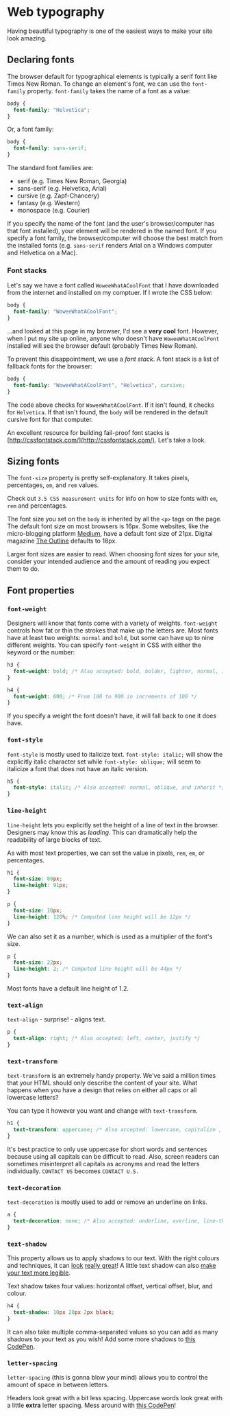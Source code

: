 <!-- Student takeaway: -->
<!--Student will be able to:
- Write a font stack
- Correctly predict which font will render in a user's browser
- Use any of the font properties mentioned
 -->

# Web typography

Having beautiful typography is one of the easiest ways to make your site look amazing.

## Declaring fonts

The browser default for typographical elements is typically a serif font like Times New Roman. To change an element's font, we can use the `font-family` property. `font-family` takes the name of a font as a value:

```css
body {
  font-family: "Helvetica";
}
```

Or, a font family:

```css
body {
  font-family: sans-serif;
}
```

The standard font families are:

* serif (e.g. Times New Roman, Georgia)
* sans-serif (e.g. Helvetica, Arial)
* cursive (e.g. Zapf-Chancery)
* fantasy (e.g. Western)
* monospace (e.g. Courier)

If you specify the name of the font (and the user's browser/computer has that font installed), your element will be rendered in the named font. If you specify a font family, the browser/computer will choose the best match from the installed fonts (e.g. `sans-serif` renders Arial on a Windows computer and Helvetica on a Mac).

### Font stacks

Let's say we have a font called `WoweeWhatACoolFont` that I have downloaded from the internet and installed on my comptuer. If I wrote the CSS below:

```css
body {
  font-family: "WoweeWhatACoolFont";
}
```

...and looked at this page in my browser, I'd see a **very cool** font. However, when I put my site up online, anyone who doesn't have `WoweeWhatACoolFont` installed will see the browser default (probably Times New Roman).

To prevent this disappointment, we use a _font stack_. A font stack is a list of fallback fonts for the browser:

```css
body {
  font-family: "WoweeWhatACoolFont", "Helvetica", cursive;
}
```

The code above checks for `WoweeWhatACoolFont`. If it isn't found, it checks for `Helvetica`. If that isn't found, the `body` will be rendered in the default cursive font for that computer.

An excellent resource for building fail-proof font stacks is [http://cssfontstack.com/](http://cssfontstack.com/). Let's take a look.

## Sizing fonts

The `font-size` property is pretty self-explanatory. It takes pixels, percentages, `em`, and `rem` values.

Check out `3.5 CSS measurement units` for info on how to size fonts with `em`, `rem` and percentages.

The font size you set on the `body` is inherited by all the `<p>` tags on the page. The default font size on most browsers is 16px. Some websites, like the micro-blogging platform [Medium](https://medium.com/@martin.breuss/finding-a-useful-dictionary-api-52084a01503d), have a default font size of 21px. Digital magazine [The Outline](https://theoutline.com/post/6447/ethics-in-news-consumption?zd=1&zi=6alzzi65) defaults to 18px.

Larger font sizes are easier to read. When choosing font sizes for your site, consider your intended audience and the amount of reading you expect them to do.

## Font properties

### `font-weight`

Designers will know that fonts come with a variety of weights. `font-weight` controls how fat or thin the strokes that make up the letters are. Most fonts have at least two weights: `normal` and `bold`, but some can have up to nine different weights. You can specify `font-weight` in CSS with either the keyword or the number:

```css
h3 {
  font-weight: bold; /* Also accepted: bold, bolder, lighter, normal, inherit */
}

h4 {
  font-weight: 600; /* From 100 to 900 in increments of 100 */
}
```

If you specify a weight the font doesn't have, it will fall back to one it does have.

### `font-style`

`font-style` is mostly used to italicize text. `font-style: italic;` will show the explicitly italic character set while `font-style: oblique;` will seem to italicize a font that does not have an italic version.

```css
h5 {
  font-style: italic; /* Also accepted: normal, oblique, and inherit */
}
```

### `line-height`

`line-height` lets you explicitly set the height of a line of text in the browser. Designers may know this as _leading_. This can dramatically help the readability of large blocks of text.

As with most text properties, we can set the value in pixels, `rem`, `em`, or percentages.

```css
h1 {
  font-size: 80px;
  line-height: 91px;
}

p {
  font-size: 10px;
  line-height: 120%; /* Computed line height will be 12px */
}
```

We can also set it as a number, which is used as a multiplier of the font's size.

```css
p {
  font-size: 22px;
  line-height: 2; /* Computed line height will be 44px */
}
```

Most fonts have a default line height of 1.2.

### `text-align`

`text-align` - surprise! - aligns text.

```css
p {
  text-align: right; /* Also accepted: left, center, justify */
}
```

### `text-transform`

`text-transform` is an extremely handy property. We've said a million times that your HTML should only describe the content of your site. What happens when you have a design that relies on either all caps or all lowercase letters?

You can type it however you want and change with `text-transform`.

```css
h1 {
  text-transform: uppercase; /* Also accepted: lowercase, capitalize , inherit */
}
```

It's best practice to only use uppercase for short words and sentences because using all capitals can be difficult to read. Also, screen readers can sometimes misinterpret all capitals as acronyms and read the letters individually. `CONTACT US` becomes `CONTACT U.S.`

### `text-decoration`

`text-decoration` is mostly used to add or remove an underline on links.

```css
a {
  text-decoration: none; /* Also accepted: underline, overline, line-through*/
}
```

### `text-shadow`

This property allows us to apply shadows to our text. With the right colours and techniques, it can [look](https://codepen.io/juanbrujo/pen/yGpAK) [really great](https://codepen.io/hugo/pen/nwivF)! A little text shadow can also [make your text more legible](https://twitter.com/steveschoger/status/880449411150753792).

Text shadow takes four values: horizontal offset, vertical offset, blur, and colour.

```css
h4 {
  text-shadow: 10px 20px 2px black;
}
```

It can also take multiple comma-separated values so you can add as many shadows to your text as you wish! Add some more shadows to [this CodePen](https://codepen.io/zkdan/pen/XygdxX).

### `letter-spacing`

`letter-spacing` (this is gonna blow your mind) allows you to control the amount of space in between letters.

Headers look great with a bit less spacing. Uppercase words look great with a little **extra** letter spacing. Mess around with [this CodePen](https://codepen.io/zkdan/pen/WYOwVq)!
